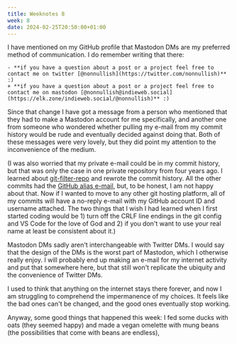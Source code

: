 ```yaml
---
title: Weeknotes 8
week: 8
date: 2024-02-25T20:50:00+01:00
---
```


I have mentioned on my GitHub profile that Mastodon DMs are my preferred method of communication. I do remember writing that there:

```diff-md
- **if you have a question about a post or a project feel free to contact me on twitter [@nonnullish](https://twitter.com/nonnullish)** :)
+ **if you have a question about a post or a project feel free to contact me on mastodon [@nonnullish@indieweb.social](https://elk.zone/indieweb.social/@nonnullish)** :)
```

Since that change I have got a message from a person who mentioned that they had to make a Mastodon account for me specifically, and another one from someone who wondered whether pulling my e-mail from my commit history would be rude and eventually decided against doing that. Both of these messages were very lovely, but they did point my attention to the inconvenience of the medium.

(I was also worried that my private e-mail could be in my commit history, but that was only the case in one private repository from four years ago. I learned about [git-filter-repo](https://github.com/newren/git-filter-repo) and rewrote the commit history. All the other commits had the [GitHub alias e-mail](https://docs.github.com/en/account-and-profile/setting-up-and-managing-your-personal-account-on-github/managing-email-preferences/setting-your-commit-email-address), but, to be honest, I am not happy about that. Now if I wanted to move to any other git hosting platform, all of my commits will have a no-reply e-mail with my GitHub account ID and username attached. The two things that I wish I had learned when I first started coding would be 1) turn off the CRLF line endings in the git config and VS Code for the love of God and 2) if you don't want to use your real name at least be consistent about it.)

Mastodon DMs sadly aren't interchangeable with Twitter DMs. I would say that the design of the DMs is the worst part of Mastodon, which I otherwise really enjoy. I will probably end up making an e-mail for my internet activity and put that somewhere here, but that still won't replicate the ubiquity and the convenience of Twitter DMs.

I used to think that anything on the internet stays there forever, and now I am struggling to comprehend the impermanence of my choices. It feels like the bad ones can't be changed, and the good ones eventually stop working.

Anyway, some good things that happened this week: I fed some ducks with oats (they seemed happy) and made a vegan omelette with mung beans (the possibilities that come with beans are endless), 